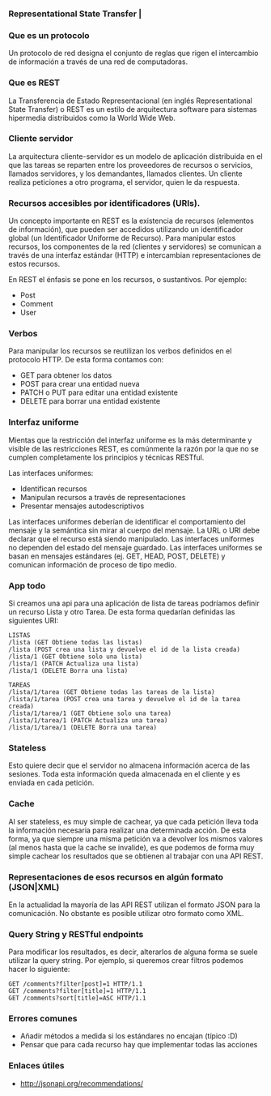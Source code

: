 ### Representational State Transfer | 

### Que es un protocolo
Un protocolo de red designa el conjunto de reglas que rigen el intercambio de información a través de una red de computadoras.

### Que es REST
La Transferencia de Estado Representacional (en inglés Representational State Transfer) o REST es un estilo de arquitectura software para sistemas hipermedia distribuidos como la World Wide Web.

### Cliente servidor
La arquitectura cliente-servidor es un modelo de aplicación distribuida en el que las tareas se reparten entre los proveedores de recursos o servicios, llamados servidores, y los demandantes, llamados clientes. Un cliente realiza peticiones a otro programa, el servidor, quien le da respuesta.


### Recursos accesibles por identificadores (URIs).
Un concepto importante en REST es la existencia de recursos (elementos de información), que pueden ser accedidos utilizando un identificador global (un Identificador Uniforme de Recurso). Para manipular estos recursos, los componentes de la red (clientes y servidores) se comunican a través de una interfaz estándar (HTTP) e intercambian representaciones de estos recursos.

En REST el énfasis se pone en los recursos, o sustantivos. Por ejemplo:
- Post
- Comment
- User

### Verbos
Para manipular los recursos se reutilizan los verbos definidos en el protocolo HTTP. De esta forma contamos con:
- GET para obtener los datos
- POST para crear una entidad nueva
- PATCH o PUT para editar una entidad existente
- DELETE para borrar una entidad existente


### Interfaz uniforme
Mientas que la restricción del interfaz uniforme es la más determinante y visible de las restricciones REST, es comúnmente la razón por la que no se cumplen completamente los principios y técnicas RESTful.

Las interfaces uniformes:

- Identifican recursos
- Manipulan recursos a través de representaciones
- Presentar mensajes autodescriptivos

Las interfaces uniformes deberían de identificar el comportamiento del mensaje y la semántica sin mirar al cuerpo del mensaje. La URL o URI debe declarar que el recurso está siendo manipulado. Las interfaces uniformes no dependen del estado del mensaje guardado. Las interfaces uniformes se basan en mensajes estándares (ej. GET, HEAD, POST, DELETE) y comunican información de proceso de tipo medio.

### App todo
Si creamos una api para una aplicación de lista de tareas podríamos definir un recurso Lista y otro Tarea. De esta forma quedarían definidas las siguientes URI:
```
LISTAS
/lista (GET Obtiene todas las listas)
/lista (POST crea una lista y devuelve el id de la lista creada)
/lista/1 (GET Obtiene solo una lista)
/lista/1 (PATCH Actualiza una lista)
/lista/1 (DELETE Borra una lista)

TAREAS
/lista/1/tarea (GET Obtiene todas las tareas de la lista)
/lista/1/tarea (POST crea una tarea y devuelve el id de la tarea creada)
/lista/1/tarea/1 (GET Obtiene solo una tarea)
/lista/1/tarea/1 (PATCH Actualiza una tarea)
/lista/1/tarea/1 (DELETE Borra una tarea)

```

### Stateless
Esto quiere decir que el servidor no almacena información acerca de las sesiones. Toda esta información queda almacenada en el cliente y es enviada en cada petición.

### Cache
Al ser stateless, es muy simple de cachear, ya que cada petición lleva toda la información necesaria para realizar una determinada acción.
De esta forma, ya que siempre una misma petición va a devolver los mismos valores (al menos hasta que la cache se invalide), es que podemos de forma muy simple cachear los resultados que se obtienen al trabajar con una API REST.

### Representaciones de esos recursos en algún formato (JSON|XML) 
En la actualidad la mayoría de las API REST utilizan el formato JSON para la comunicación. No obstante es posible utilizar otro formato como XML.

### Query String y RESTful endpoints
Para modificar los resultados, es decir, alterarlos de alguna forma se suele utilizar la query string. Por ejemplo, si queremos crear filtros podemos hacer lo siguiente:

```
GET /comments?filter[post]=1 HTTP/1.1
GET /comments?filter[title]=1 HTTP/1.1
GET /comments?sort[title]=ASC HTTP/1.1
```

### Errores comunes
- Añadir métodos a medida si los estándares no encajan (típico :D)
- Pensar que para cada recurso hay que implementar todas las acciones 

### Enlaces útiles
- http://jsonapi.org/recommendations/

